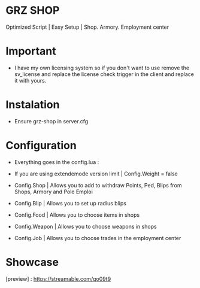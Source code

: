 # GRZ SHOP

Optimized Script | Easy Setup | Shop. Armory. Employment center

# Important

  - I have my own licensing system so if you don't want to use remove the sv_license and replace the license check trigger in the client and replace it with yours.

# Instalation 

  - Ensure grz-shop in server.cfg
  
# Configuration

  - Everything goes in the config.lua :
  
  - If you are using extendemode version limit | Config.Weight = false
  - Config.Shop | Allows you to add to withdraw Points, Ped, Blips from Shops, Armory and Pole Emploi
  - Config.Blip | Allows you to set up radius blips
  - Config.Food | Allows you to choose items in shops
  - Config.Weapon | Allows you to choose weapons in shops
  - Config.Job | Allows you to choose trades in the employment center
 
# Showcase

[preview] : https://streamable.com/qo09t9
